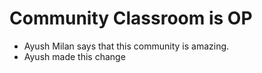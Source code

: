 # Community Classroom is OP

- Ayush Milan says that this community is amazing.
- Ayush made this change

